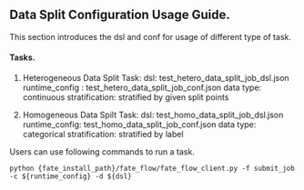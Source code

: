 ## Data Split Configuration Usage Guide.

This section introduces the dsl and conf for usage of different type of task.


#### Tasks.

1. Heterogeneous Data Split Task:
    dsl: test_hetero_data_split_job_dsl.json
    runtime_config : test_hetero_data_split_job_conf.json
    data type: continuous
    stratification: stratified by given split points

2. Homogeneous Data Spilt Task:
    dsl: test_homo_data_split_job_dsl.json
    runtime_config: test_homo_data_split_job_conf.json
    data type: categorical
    stratification: stratified by label

Users can use following commands to run a task.

    python {fate_install_path}/fate_flow/fate_flow_client.py -f submit_job -c ${runtime_config} -d ${dsl}
